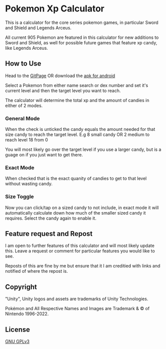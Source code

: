 # Pokemon Xp Calculator
This is a calculator for the core series pokemon games,
in particular Sword and Shield
and Legends Arceus.

All current 905 Pokemon are featured in this calculator for new additions
to Sword and Shield, as well for possible future games that feature xp candy,
like Legends Arceus.

## How to Use
Head to the [GitPage](https://cazaman11.github.io/PokemonXpCalculator/) OR download the [apk for android](https://github.com/cazaman11/PokemonXpCalculator/releases/download/1.4/PokemonXpCalc.apk)

Select a Pokemon from either name search or dex number
and set it's current level and then the target level 
you want to reach.

The calculator will determine the total xp and the 
amount of candies in either of 2 modes.

### General Mode
When the check is unticked the candy equals the amount
needed for that size candy to reach the target level.
E.g 8 small candy OR 2 medium to reach level 18 from 0

You will most likely go over the target level if you use
a larger candy, but is a guage on if you just want to get
there.

### Exact Mode
When checked that is the exact quanity of candies to get
to that level without wasting candy.

### Size Toggle
Now you can click/tap on a sized candy to not include, in
exact mode it will automatically calculate down how much
of the smaller sized candy it requires. Select the candy
again to enable it.

## Feature request and Repost
I am open to further features of this calculator and will 
most likely update this. Leave a request or comment for 
particular features you would like to see.

Reposts of this are fine by me but ensure that it I am
creditied with links and notified of where the repost is.

## Copyright
"Unity", Unity logos and assets are trademarks of Unity 
Technologies.

Pokémon and All Respective Names and Images are Trademark
 & © of Nintendo 1996-2022.

## License
[GNU GPLv3](https://choosealicense.com/licenses/gpl-3.0/)

